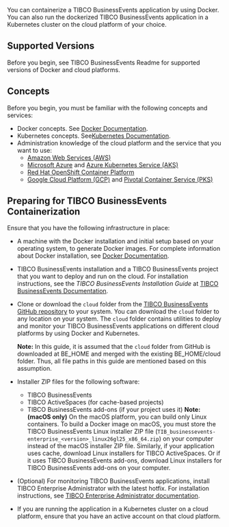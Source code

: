 You can containerize a TIBCO BusinessEvents application by using Docker. You can also run the dockerized TIBCO BusinessEvents application in a Kubernetes cluster on the cloud platform of your choice.

## Supported Versions

Before you begin, see TIBCO BusinessEvents Readme for supported versions of Docker and cloud platforms.

## Concepts

Before you begin, you must be familiar with the following concepts and services:

-   Docker concepts. See [Docker Documentation](https://docs.docker.com/).
-   Kubernetes concepts. See[Kubernetes Documentation](https://kubernetes.io/docs/home/).
-   Administration knowledge of the cloud platform and the service that you want to use:
    -   [Amazon Web Services \(AWS\)](https://docs.aws.amazon.com/)
    -   [Microsoft Azure](https://docs.microsoft.com/en-us/azure/) and [Azure Kubernetes Service \(AKS\)](https://docs.microsoft.com/en-us/azure/aks/)
    -   [Red Hat OpenShift Container Platform](https://access.redhat.com/documentation/en-us/openshift_container_platform/)
    -   [Google Cloud Platform \(GCP\)](https://cloud.google.com/docs/) and [Pivotal Container Service \(PKS\)](https://docs.pivotal.io/runtimes/pks)

## Preparing for TIBCO BusinessEvents Containerization

Ensure that you have the following infrastructure in place:

-   A machine with the Docker installation and initial setup based on your operating system, to generate Docker images. For complete information about Docker installation, see [Docker Documentation](https://docs.docker.com/).
-   TIBCO BusinessEvents installation and a TIBCO BusinessEvents project that you want to deploy and run on the cloud. For installation instructions, see the *TIBCO BusinessEvents Installation Guide* at [TIBCO BusinessEvents Documentation](https://docs.tibco.com/products/tibco-businessevents-enterprise-edition).
-   Clone or download the `cloud` folder from the [TIBCO BusinessEvents GitHub repository](https://github.com/TIBCOSoftware/be-tools/tree/v1.0) to your system. You can download the `cloud` folder to any location on your system. The `cloud` folder contains utilities to deploy and monitor your TIBCO BusinessEvents applications on different cloud platforms by using Docker and Kubernetes.

    **Note:** In this guide, it is assumed that the `cloud` folder from GitHub is downloaded at BE_HOME and merged with the existing BE_HOME/cloud folder. Thus, all file paths in this guide are mentioned based on this assumption.

-   Installer ZIP files for the following software:

    -   TIBCO BusinessEvents
    -   TIBCO ActiveSpaces \(for cache-based projects\)
    -   TIBCO BusinessEvents add-ons \(if your project uses it\)
    **Note:** **\(macOS only\)** On the macOS platform, you can build only Linux containers. To build a Docker image on macOS, you must store the TIBCO BusinessEvents Linux installer ZIP file \(`TIB_businessevents-enterprise_<version>_linux26gl25_x86_64.zip`\) on your computer instead of the macOS installer ZIP file. Similarly, if your application uses cache, download Linux installers for TIBCO ActiveSpaces. Or if it uses TIBCO BusinessEvents add-ons, download Linux installers for TIBCO BusinessEvents add-ons on your computer.

-   \(Optional\) For monitoring TIBCO BusinessEvents applications, install TIBCO Enterprise Administrator with the latest hotfix. For installation instructions, see [TIBCO Enterprise Administrator documentation](https://docs.tibco.com/products/tibco-enterprise-administrator).
-   If you are running the application in a Kubernetes cluster on a cloud platform, ensure that you have an active account on that cloud platform.

